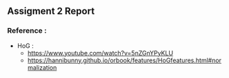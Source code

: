 ## Assigment 2 Report 






### Reference :
- HoG : 
  - https://www.youtube.com/watch?v=5nZGnYPyKLU
  - https://hannibunny.github.io/orbook/features/HoGfeatures.html#normalization